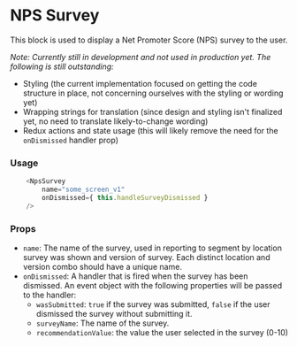 NPS Survey
==========

This block is used to display a Net Promoter Score (NPS) survey to the user.

*Note: Currently still in development and not used in production yet.
The following is still outstanding:*

* Styling (the current implementation focused on getting the code structure
	in place, not concerning ourselves with the styling or wording yet)
* Wrapping strings for translation (since design and styling isn't finalized yet,
	no need to translate likely-to-change wording)
* Redux actions and state usage (this will likely remove the need for the
	`onDismissed` handler prop)

### Usage

```javascript
	<NpsSurvey
		name="some_screen_v1"
		onDismissed={ this.handleSurveyDismissed }
	/>
```

### Props

* `name`: The name of the survey, used in reporting to segment by location survey
	was shown and version of survey. Each distinct location and version combo should
	have a unique name.
* `onDismissed`: A handler that is fired when the survey has been dismissed. An
	event object with the following properties will be passed to the handler:
	* `wasSubmitted`: `true` if the survey was submitted, `false` if the user dismissed
		the survey without submitting it.
	* `surveyName`: The name of the survey.
	* `recommendationValue`: the value the user selected in the survey (0-10)
